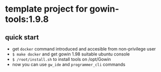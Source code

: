# template project for gowin-tools:1.9.8

## quick start

- get `docker` command introduced and accesible from non-privilege user
- `$ make docker` and get gowin 1.98 suitable ubuntu console
- `$ /root/install.sh` to install tools on /opt/Gowin
- now you can use `gw_ide` and `programmer_cli` commands


